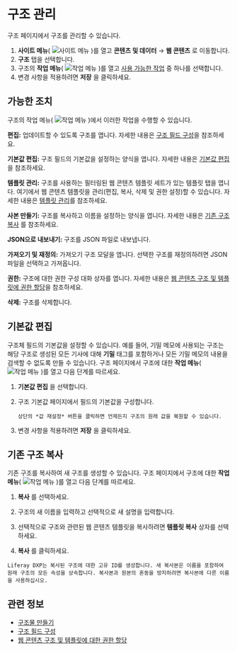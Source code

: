 # 구조 관리

구조 페이지에서 구조를 관리할 수 있습니다.

1. **사이트 메뉴**( ![사이트 메뉴](../../../images/icon-product-menu.png) )를 열고 **콘텐츠 및 데이터** &rarr; **웹 콘텐츠** 로 이동합니다.
1. **구조** 탭을 선택합니다.
1. 구조의 **작업 메뉴**( ![작업 메뉴](../../../images/icon-actions.png) )를 열고 [사용 가능한 작업](#available-actions) 중 하나를 선택합니다.
1. 변경 사항을 적용하려면 **저장** 을 클릭하세요.

## 가능한 조치

구조의 작업 메뉴( ![작업 메뉴](../../../images/icon-actions.png) )에서 이러한 작업을 수행할 수 있습니다.

**편집:** 업데이트할 수 있도록 구조를 엽니다. 자세한 내용은 [구조 필드 구성](./configuring-structure-fields.md)을 참조하세요.

**기본값 편집:** 구조 필드의 기본값을 설정하는 양식을 엽니다. 자세한 내용은 [기본값 편집](#editing-default-values) 을 참조하세요.

**템플릿 관리:** 구조를 사용하는 필터링된 웹 콘텐츠 템플릿 세트가 있는 템플릿 탭을 엽니다. 여기에서 웹 콘텐츠 템플릿을 관리(편집, 복사, 삭제 및 권한 설정)할 수 있습니다. 자세한 내용은 [템플릿 관리](../web-content-templates/creating-web-content-templates.md)를 참조하세요.

**사본 만들기:** 구조를 복사하고 이름을 설정하는 양식을 엽니다. 자세한 내용은 [기존 구조 복사](#copying-an-existing-structure) 를 참조하세요.

**JSON으로 내보내기:** 구조를 JSON 파일로 내보냅니다.

**가져오기 및 재정의:** 가져오기 구조 모달을 엽니다. 선택한 구조를 재정의하려면 JSON 파일을 선택하고 가져옵니다.

**권한:** 구조에 대한 권한 구성 대화 상자를 엽니다. 자세한 내용은 [웹 콘텐츠 구조 및 템플릿에 권한 할당](./designing-permissions-to-structures-and-templates.md)을 참조하세요.

**삭제:** 구조를 삭제합니다.

## 기본값 편집

구조체 필드의 기본값을 설정할 수 있습니다. 예를 들어, 기밀 메모에 사용되는 구조는 해당 구조로 생성된 모든 기사에 대해 **기밀** 태그를 포함하거나 모든 기밀 메모의 내용을 검색할 수 없도록 만들 수 있습니다. 구조 페이지에서 구조에 대한 **작업 메뉴**( ![작업 메뉴](../../../images/icon-actions.png) )를 열고 다음 단계를 따르세요.

1. **기본값 편집** 을 선택합니다.

1. 구조 기본값 페이지에서 필드의 기본값을 구성합니다.

   ```{tip}
   상단의 *값 재설정* 버튼을 클릭하면 언제든지 구조의 원래 값을 복원할 수 있습니다.
   ```

1. 변경 사항을 적용하려면 **저장** 을 클릭하세요.

## 기존 구조 복사

기존 구조를 복사하여 새 구조를 생성할 수 있습니다. 구조 페이지에서 구조에 대한 **작업 메뉴**( ![작업 메뉴](../../../images/icon-actions.png) )를 열고 다음 단계를 따르세요.

1. **복사** 를 선택하세요.

1. 구조의 새 이름을 입력하고 선택적으로 새 설명을 입력합니다.

1. 선택적으로 구조와 관련된 웹 콘텐츠 템플릿을 복사하려면 **템플릿 복사** 상자를 선택하세요.

1. **복사** 를 클릭하세요.

```{tip}
Liferay DXP는 복사된 구조에 대한 고유 ID를 생성합니다. 새 복사본은 이름을 포함하여 원래 구조의 모든 속성을 상속합니다. 복사본과 원본의 혼동을 방지하려면 복사본에 다른 이름을 사용하십시오.
```

## 관련 정보

* [구조물 만들기](./creating-structures.md)
* [구조 필드 구성](./configuring-structure-fields.md)
* [웹 콘텐츠 구조 및 템플릿에 대한 권한 할당](./designing-permissions-to-structures-and-templates.md)
